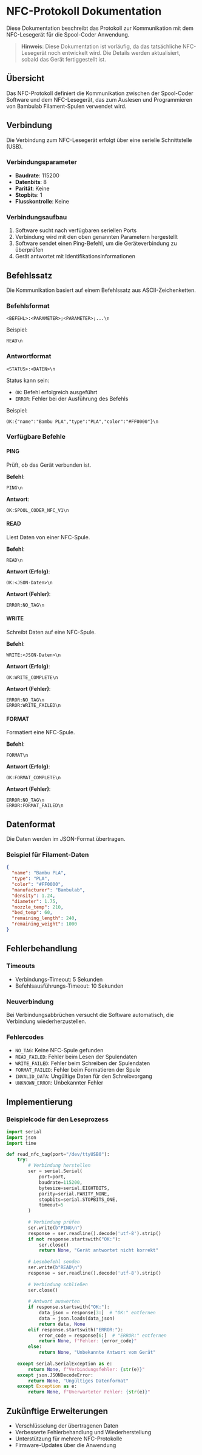 # NFC-Protokoll Dokumentation

Diese Dokumentation beschreibt das Protokoll zur Kommunikation mit dem NFC-Lesegerät für die Spool-Coder Anwendung.

> **Hinweis**: Diese Dokumentation ist vorläufig, da das tatsächliche NFC-Lesegerät noch entwickelt wird. Die Details werden aktualisiert, sobald das Gerät fertiggestellt ist.

## Übersicht

Das NFC-Protokoll definiert die Kommunikation zwischen der Spool-Coder Software und dem NFC-Lesegerät, das zum Auslesen und Programmieren von Bambulab Filament-Spulen verwendet wird.

## Verbindung

Die Verbindung zum NFC-Lesegerät erfolgt über eine serielle Schnittstelle (USB).

### Verbindungsparameter

- **Baudrate**: 115200
- **Datenbits**: 8
- **Parität**: Keine
- **Stopbits**: 1
- **Flusskontrolle**: Keine

### Verbindungsaufbau

1. Software sucht nach verfügbaren seriellen Ports
2. Verbindung wird mit den oben genannten Parametern hergestellt
3. Software sendet einen Ping-Befehl, um die Geräteverbindung zu überprüfen
4. Gerät antwortet mit Identifikationsinformationen

## Befehlssatz

Die Kommunikation basiert auf einem Befehlssatz aus ASCII-Zeichenketten.

### Befehlsformat

```
<BEFEHL>:<PARAMETER>;<PARAMETER>;...\n
```

Beispiel:
```
READ\n
```

### Antwortformat

```
<STATUS>:<DATEN>\n
```

Status kann sein:
- `OK`: Befehl erfolgreich ausgeführt
- `ERROR`: Fehler bei der Ausführung des Befehls

Beispiel:
```
OK:{"name":"Bambu PLA","type":"PLA","color":"#FF0000"}\n
```

### Verfügbare Befehle

#### PING

Prüft, ob das Gerät verbunden ist.

**Befehl**:
```
PING\n
```

**Antwort**:
```
OK:SPOOL_CODER_NFC_V1\n
```

#### READ

Liest Daten von einer NFC-Spule.

**Befehl**:
```
READ\n
```

**Antwort (Erfolg)**:
```
OK:<JSON-Daten>\n
```

**Antwort (Fehler)**:
```
ERROR:NO_TAG\n
```

#### WRITE

Schreibt Daten auf eine NFC-Spule.

**Befehl**:
```
WRITE:<JSON-Daten>\n
```

**Antwort (Erfolg)**:
```
OK:WRITE_COMPLETE\n
```

**Antwort (Fehler)**:
```
ERROR:NO_TAG\n
ERROR:WRITE_FAILED\n
```

#### FORMAT

Formatiert eine NFC-Spule.

**Befehl**:
```
FORMAT\n
```

**Antwort (Erfolg)**:
```
OK:FORMAT_COMPLETE\n
```

**Antwort (Fehler)**:
```
ERROR:NO_TAG\n
ERROR:FORMAT_FAILED\n
```

## Datenformat

Die Daten werden im JSON-Format übertragen.

### Beispiel für Filament-Daten

```json
{
  "name": "Bambu PLA",
  "type": "PLA",
  "color": "#FF0000",
  "manufacturer": "Bambulab",
  "density": 1.24,
  "diameter": 1.75,
  "nozzle_temp": 210,
  "bed_temp": 60,
  "remaining_length": 240,
  "remaining_weight": 1000
}
```

## Fehlerbehandlung

### Timeouts

- Verbindungs-Timeout: 5 Sekunden
- Befehlsausführungs-Timeout: 10 Sekunden

### Neuverbindung

Bei Verbindungsabbrüchen versucht die Software automatisch, die Verbindung wiederherzustellen.

### Fehlercodes

- `NO_TAG`: Keine NFC-Spule gefunden
- `READ_FAILED`: Fehler beim Lesen der Spulendaten
- `WRITE_FAILED`: Fehler beim Schreiben der Spulendaten
- `FORMAT_FAILED`: Fehler beim Formatieren der Spule
- `INVALID_DATA`: Ungültige Daten für den Schreibvorgang
- `UNKNOWN_ERROR`: Unbekannter Fehler

## Implementierung

### Beispielcode für den Leseprozess

```python
import serial
import json
import time

def read_nfc_tag(port="/dev/ttyUSB0"):
    try:
        # Verbindung herstellen
        ser = serial.Serial(
            port=port,
            baudrate=115200,
            bytesize=serial.EIGHTBITS,
            parity=serial.PARITY_NONE,
            stopbits=serial.STOPBITS_ONE,
            timeout=5
        )
        
        # Verbindung prüfen
        ser.write(b"PING\n")
        response = ser.readline().decode('utf-8').strip()
        if not response.startswith("OK:"):
            ser.close()
            return None, "Gerät antwortet nicht korrekt"
        
        # Lesebefehl senden
        ser.write(b"READ\n")
        response = ser.readline().decode('utf-8').strip()
        
        # Verbindung schließen
        ser.close()
        
        # Antwort auswerten
        if response.startswith("OK:"):
            data_json = response[3:]  # "OK:" entfernen
            data = json.loads(data_json)
            return data, None
        elif response.startswith("ERROR:"):
            error_code = response[6:]  # "ERROR:" entfernen
            return None, f"Fehler: {error_code}"
        else:
            return None, "Unbekannte Antwort vom Gerät"
            
    except serial.SerialException as e:
        return None, f"Verbindungsfehler: {str(e)}"
    except json.JSONDecodeError:
        return None, "Ungültiges Datenformat"
    except Exception as e:
        return None, f"Unerwarteter Fehler: {str(e)}"
```

## Zukünftige Erweiterungen

- Verschlüsselung der übertragenen Daten
- Verbesserte Fehlerbehandlung und Wiederherstellung
- Unterstützung für mehrere NFC-Protokolle
- Firmware-Updates über die Anwendung
